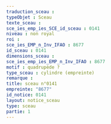```yaml
---
traduction_sceau : 
typeObjet : Sceau
texte_sceau : 
sce_ies_emp_ies_SCE_id_sceau : 0141
niveau : non royal
roi : 
sce_ies_EMP_n_Inv_IFAO : 8677
id_sceau : 0141
dimensions_sceau : 
sce_ies_emp_ies_EMP_n_Inv_IFAO : 8677
motif : quadrupède ?
type_sceau : cylindre (empreinte)
remarque : 
title: sceau n°0141
empreinte: "8677"
id_notice: 0141
layout: notice_sceau
type: sceau
partie: 1
---
```

